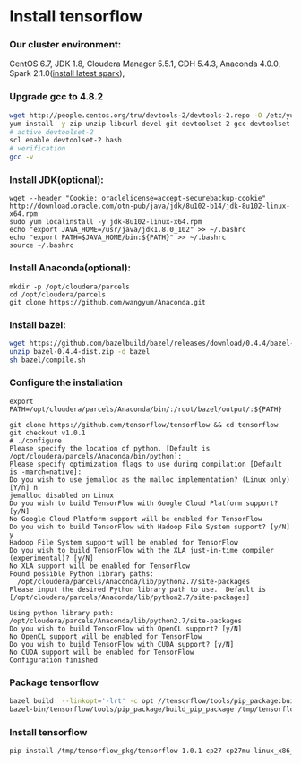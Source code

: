 # Install tensorflow

### Our cluster environment:

CentOS 6.7, JDK 1.8, Cloudera Manager 5.5.1, CDH 5.4.3, Anaconda 4.0.0, Spark 2.1.0([install latest spark](https://github.com/wangyum/cm_csds/tree/master/SPARK)),

### Upgrade gcc to 4.8.2
```bash
wget http://people.centos.org/tru/devtools-2/devtools-2.repo -O /etc/yum.repos.d/devtools-2.repo
yum install -y zip unzip libcurl-devel git devtoolset-2-gcc devtoolset-2-binutils devtoolset-2-gcc-c++
# active devtoolset-2
scl enable devtoolset-2 bash
# verification
gcc -v
```

### Install JDK(optional):
```
wget --header "Cookie: oraclelicense=accept-securebackup-cookie" http://download.oracle.com/otn-pub/java/jdk/8u102-b14/jdk-8u102-linux-x64.rpm
sudo yum localinstall -y jdk-8u102-linux-x64.rpm
echo "export JAVA_HOME=/usr/java/jdk1.8.0_102" >> ~/.bashrc
echo "export PATH=$JAVA_HOME/bin:${PATH}" >> ~/.bashrc
source ~/.bashrc
```

### Install Anaconda(optional):
```
mkdir -p /opt/cloudera/parcels
cd /opt/cloudera/parcels
git clone https://github.com/wangyum/Anaconda.git
```

### Install bazel:
```bash
wget https://github.com/bazelbuild/bazel/releases/download/0.4.4/bazel-0.4.4-dist.zip
unzip bazel-0.4.4-dist.zip -d bazel
sh bazel/compile.sh
```
### Configure the installation
```
export PATH=/opt/cloudera/parcels/Anaconda/bin/:/root/bazel/output/:${PATH}

git clone https://github.com/tensorflow/tensorflow && cd tensorflow
git checkout v1.0.1
# ./configure 
Please specify the location of python. [Default is /opt/cloudera/parcels/Anaconda/bin/python]: 
Please specify optimization flags to use during compilation [Default is -march=native]: 
Do you wish to use jemalloc as the malloc implementation? (Linux only) [Y/n] n
jemalloc disabled on Linux
Do you wish to build TensorFlow with Google Cloud Platform support? [y/N] 
No Google Cloud Platform support will be enabled for TensorFlow
Do you wish to build TensorFlow with Hadoop File System support? [y/N] y
Hadoop File System support will be enabled for TensorFlow
Do you wish to build TensorFlow with the XLA just-in-time compiler (experimental)? [y/N] 
No XLA support will be enabled for TensorFlow
Found possible Python library paths:
  /opt/cloudera/parcels/Anaconda/lib/python2.7/site-packages
Please input the desired Python library path to use.  Default is [/opt/cloudera/parcels/Anaconda/lib/python2.7/site-packages]

Using python library path: /opt/cloudera/parcels/Anaconda/lib/python2.7/site-packages
Do you wish to build TensorFlow with OpenCL support? [y/N] 
No OpenCL support will be enabled for TensorFlow
Do you wish to build TensorFlow with CUDA support? [y/N] 
No CUDA support will be enabled for TensorFlow
Configuration finished
```

### Package tensorflow
```bash
bazel build  --linkopt='-lrt' -c opt //tensorflow/tools/pip_package:build_pip_package
bazel-bin/tensorflow/tools/pip_package/build_pip_package /tmp/tensorflow_pkg
```

### Install tensorflow
```bash
pip install /tmp/tensorflow_pkg/tensorflow-1.0.1-cp27-cp27mu-linux_x86_64.whl
```
